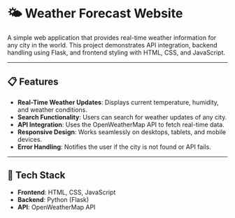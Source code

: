 # 🌤️ Weather Forecast Website  

A simple web application that provides real-time weather information for any city in the world. This project demonstrates API integration, backend handling using Flask, and frontend styling with HTML, CSS, and JavaScript.  

---

## 📋 Features  
- **Real-Time Weather Updates**: Displays current temperature, humidity, and weather conditions.
- **Search Functionality**: Users can search for weather updates of any city.
- **API Integration**: Uses the OpenWeatherMap API to fetch real-time data.
- **Responsive Design**: Works seamlessly on desktops, tablets, and mobile devices.
- **Error Handling**: Notifies the user if the city is not found or API fails.

---

## 🚀 Tech Stack  
- **Frontend**: HTML, CSS, JavaScript  
- **Backend**: Python (Flask)  
- **API**: OpenWeatherMap API  
